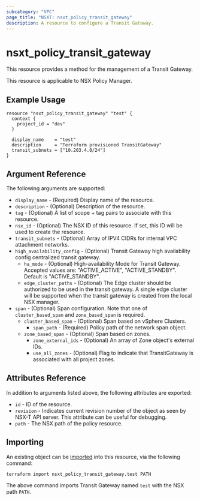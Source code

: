 ```yaml
---
subcategory: "VPC"
page_title: "NSXT: nsxt_policy_transit_gateway"
description: A resource to configure a Transit Gateway.
---
```


# nsxt_policy_transit_gateway

This resource provides a method for the management of a Transit Gateway.

This resource is applicable to NSX Policy Manager.

## Example Usage

```hcl
resource "nsxt_policy_transit_gateway" "test" {
  context {
    project_id = "dev"
  }

  display_name    = "test"
  description     = "Terraform provisioned TransitGateway"
  transit_subnets = ["10.203.4.0/24"]
}
```

## Argument Reference

The following arguments are supported:

* `display_name` - (Required) Display name of the resource.
* `description` - (Optional) Description of the resource.
* `tag` - (Optional) A list of scope + tag pairs to associate with this resource.
* `nsx_id` - (Optional) The NSX ID of this resource. If set, this ID will be used to create the resource.
* `transit_subnets` - (Optional) Array of IPV4 CIDRs for internal VPC attachment networks.
* `high_availability_config` - (Optional) Transit Gateway high availability config centralized transit gateway.
    * `ha_mode` - (Optional) High-availability Mode for Transit Gateway. Accepted values are: "ACTIVE_ACTIVE", "ACTIVE_STANDBY". Default is "ACTIVE_STANDBY".
    * `edge_cluster_paths` - (Optional) The Edge cluster should be authorized to be used in the transit gateway. A single edge cluster will be supported when the transit gateway is created from the local NSX manager.
* `span` - (Optional) Span configuration. Note that one of `cluster_based_span` and `zone_based_span` is required.
    * `cluster_based_span` - (Optional) Span based on vSphere Clusters.
        * `span_path` - (Required) Policy path of the network span object.
    * `zone_based_span` - (Optional) Span based on zones.
        * `zone_external_ids` - (Optional) An array of Zone object's external IDs.
        * `use_all_zones` - (Optional) Flag to indicate that TransitGateway is associated with all project zones.

## Attributes Reference

In addition to arguments listed above, the following attributes are exported:

* `id` - ID of the resource.
* `revision` - Indicates current revision number of the object as seen by NSX-T API server. This attribute can be useful for debugging.
* `path` - The NSX path of the policy resource.

## Importing

An existing object can be [imported][docs-import] into this resource, via the following command:

[docs-import]: https://developer.hashicorp.com/terraform/cli/import

```shell
terraform import nsxt_policy_transit_gateway.test PATH
```

The above command imports Transit Gateway named `test` with the NSX path `PATH`.
